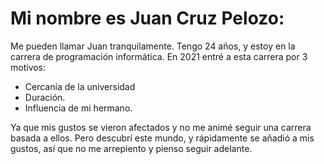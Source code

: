 # Mi nombre es Juan Cruz Pelozo:

Me pueden llamar Juan tranquilamente. Tengo 24 años, y estoy en la carrera de programación
informática. 
En 2021 entré a esta carrera por 3 motivos:
- Cercanía de la universidad 
- Duración.
- Influencia de mi hermano.

Ya que mis gustos se vieron afectados y no me animé seguir una carrera basada a ellos.
Pero descubrí este mundo, y rápidamente se añadió a mis gustos, así que no me arrepiento y pienso seguir adelante.
